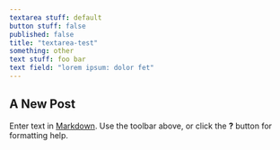 ```yaml
---
textarea stuff: default
button stuff: false
published: false
title: "textarea-test"
something: other
text stuff: foo bar
text field: "lorem ipsum: dolor fet"
---
```

## A New Post

Enter text in [Markdown](http://daringfireball.net/projects/markdown/). Use the toolbar above, or click the **?** button for formatting help.
